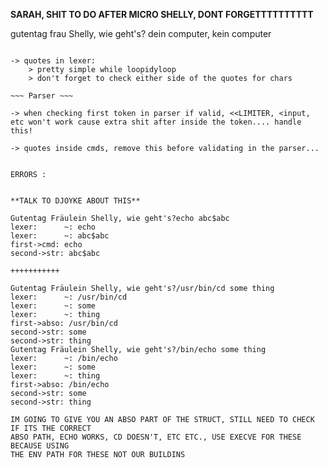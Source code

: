 **SARAH, SHIT TO DO AFTER MICRO SHELLY, DONT FORGETTTTTTTTTT**

gutentag frau Shelly, wie geht's?
dein computer, kein computer

~~~ Lexer ~~~

-> quotes in lexer: 
	> pretty simple while loopidyloop
	> don't forget to check either side of the quotes for chars

~~~ Parser ~~~

-> when checking first token in parser if valid, <<LIMITER, <input, etc won't work cause extra shit after inside the token.... handle this!

-> quotes inside cmds, remove this before validating in the parser...


ERRORS :


**TALK TO DJOYKE ABOUT THIS**

Gutentag Fräulein Shelly, wie geht's?echo abc$abc
lexer: 		~: echo
lexer: 		~: abc$abc
first->cmd: echo
second->str: abc$abc

+++++++++++

Gutentag Fräulein Shelly, wie geht's?/usr/bin/cd some thing
lexer: 		~: /usr/bin/cd
lexer: 		~: some
lexer: 		~: thing
first->abso: /usr/bin/cd
second->str: some
second->str: thing
Gutentag Fräulein Shelly, wie geht's?/bin/echo some thing
lexer: 		~: /bin/echo
lexer: 		~: some
lexer: 		~: thing
first->abso: /bin/echo
second->str: some
second->str: thing

IM GOING TO GIVE YOU AN ABSO PART OF THE STRUCT, STILL NEED TO CHECK IF ITS THE CORRECT 
ABSO PATH, ECHO WORKS, CD DOESN'T, ETC ETC., USE EXECVE FOR THESE BECAUSE USING
THE ENV PATH FOR THESE NOT OUR BUILDINS


